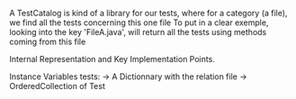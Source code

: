 A TestCatalog is kind of a library for our tests, where for a category (a file), we find all the tests concerning this one file
To put in a clear exemple, looking into the key 'FileA.java', will return all the tests using methods coming from this file

Internal Representation and Key Implementation Points.

Instance Variables
tests:		<Dictionnary> -> A Dictionnary with the relation file -> OrderedCollection of Test
